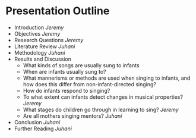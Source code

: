 # Presentation Outline

- Introduction *Jeremy*
- Objectives *Jeremy*
- Research Questions *Jeremy*
- Literature Review *Juhani*
- Methodology *Juhani*
- Results and Discussion
	- What kinds of songs are usually sung to infants
	- When are infants usually sung to?
	- What mannerisms or methods are used when singing to infants, and how does this differ from non-infant-directed singing?
	- How do infants respond to singing?
	- To what extent can infants detect changes in musical properties? *Jeremy*
	- What stages do children go through in learning to sing? *Jeremy*
	- Are all mothers singing mentors? *Juhani*
- Conclusion *Juhani*
- Further Reading *Juhani*